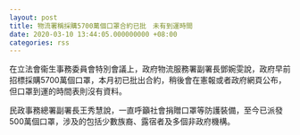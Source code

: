 ```yaml
---
layout: post
title: 物流署稱採購5700萬個口罩合約已批　未有到運時間
date: 2020-03-10 13:44:05.000000000 +08:00
categories: rss
---
```


在立法會衞生事務委員會特別會議上，政府物流服務署副署長鄧婉雯說，政府早前招標採購5700萬個口罩，本月初已批出合約，稍後會在憲報或者政府網頁公布，但口罩到運的時間表則沒有資料。

民政事務總署副署長王秀慧說，一直呼籲社會捐贈口罩等防護裝備，至今已派發500萬個口罩，涉及的包括少數族裔、露宿者及多個非政府機構。
